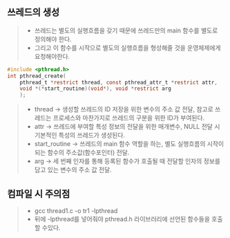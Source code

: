 ## 쓰레드의 생성
> * 쓰레드는 별도의 실행흐름을 갖기 때문에 쓰레드만의 main 함수를 별도로 정의해야 한다.
> * 그리고 이 함수를 시작으로 별도의 실행흐름을 형성해줄 것을 운영체제에게 요청해야한다.
```c
#include <pthread.h>
int pthread_create(
    pthread_t *restrict thread, const pthread_attr_t *restrict attr,
    void *(*start_routine)(void*), void *restrict arg
    );
```
> * thread -> 생성할 쓰레드의 ID 저장을 위한 변수의 주소 값 전달, 참고로 쓰레드는 프로세스와 마찬가지로 쓰레드의 구분을 위한 ID가 부여된다.
> * attr -> 쓰레드에 부여할 특성 정보의 전달을 위한 매개변수, NULL 전달 시 기본적인 특성의 쓰레드가 생성된다.
> * start_routine -> 쓰레드의 main 함수 역할을 하는, 별도 실행흐름의 시작이 되는 함수의 주소값(함수포인터) 전달.
> * arg -> 세 번째 인자를 통해 등록된 함수가 호출될 때 전달할 인자의 정보를 담고 있는 변수의 주소 값 전달.

## 컴파일 시 주의점
> * gcc thread1.c -o tr1 -lpthread
> * 뒤에 -lpthread를 넣어줘야 pthread.h 라이브러리에 선언된 함수들을 호출할 수있다.
